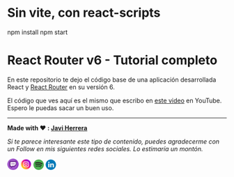 # Sin vite, con react-scripts
npm install
npm start

# React Router v6 - Tutorial completo

En este repositorio te dejo el código base de una aplicación desarrollada React y [React Router](https://reactrouter.com/) en su versión 6.

El código que ves aquí es el mismo que escribo en [este video](https://youtu.be/qM8T4wXG2V4) en YouTube. Espero le puedas sacar un buen uso.

---

**Made with ❤️ : [Javi Herrera](https://javier-herrera.com)**

_Si te parece interesante este tipo de contenido, puedes agradecerme con un Follow en mis siguientes redes sociales. Lo estimaría un montón._

[<img src="./docs/icon-twitch.png" alt="icon twitch" width="26"/>](https://www.twitch.tv/thefullstackdevs)
[<img src="./docs/icon-instagram.png" alt="icon instagram" width="26"/>](https://www.youtube.com/c/thefullstackdevs)
[![icon spotify](./docs/icon-spotify.png)](https://open.spotify.com/show/3J2dLuBSfzt9VVnEF8q18a)
[![icon linkedin](./docs/icon-linkedin.png)](https://www.linkedin.com/in/javier-herrera-fullstack-developer/)
